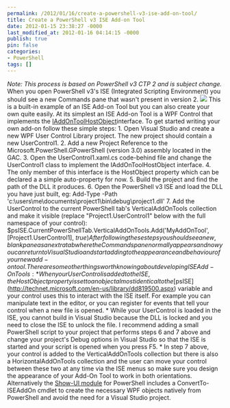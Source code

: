```yaml
---
permalink: /2012/01/16/create-a-powershell-v3-ise-add-on-tool/
title: Create a PowerShell v3 ISE Add-on Tool
date: 2012-01-15 23:38:27 -0000
last_modified_at: 2012-01-16 04:14:15 -0000
publish: true
pin: false
categories:
- PowerShell
tags: []
---
```

_Note: This process is based on PowerShell v3 CTP 2 and is subject change._ When you open PowerShell v3's ISE (Integrated Scripting Environment) you should see a new Commands pane that wasn't present in version 2. [![](http://blog.stangroome.com/wp-content/uploads/2012/01/commands-pane.png)](http://blog.stangroome.com/wp-content/uploads/2012/01/commands-pane.png) This is a built-in example of an ISE Add-on Tool but you can also create your own quite easily. At its simplest an ISE Add-on Tool is a WPF Control that implements the [IAddOnToolHostObject](http://msdn.microsoft.com/en-us/library/microsoft.powershell.host.ise.iaddontoolhostobject\(v=vs.85\).aspx)interface. To get started writing your own add-on follow these simple steps:
    1. Open Visual Studio and create a new WPF User Control Library project. The new project should contain a new UserControl1.
    2. Add a new Project Reference to the Microsoft.PowerShell.GPowerShell (version 3.0) assembly located in the GAC.
    3. Open the UserControl1.xaml.cs code-behind file and change the UserControl1 class to implement the IAddOnToolHostObject interface.
    4. The only member of this interface is the HostObject property which can be declared a a simple auto-property for now.
    5. Build the project and find the path of the DLL it produces.
    6. Open the PowerShell v3 ISE and load the DLL you have just built, eg: Add-Type -Path 'c:\users\me\documents\project1\bin\debug\project1.dll'
    7. Add the UserControl to the current PowerShell tab's VerticalAddOnTools collection and make it visible (replace "Project1.UserControl1" below with the full namespace of your control): $psISE.CurrentPowerShellTab.VerticalAddOnTools.Add('MyAddOnTool', [Project1.UserControl1], $true)
After following these steps you should see a new, blank pane as an extra tab where the Commands pane normally appears and now you can return to Visual Studio and start adding to the appearance and behaviour of your new add-on tool. There are some other things worth knowing about developing ISE Add-On Tools:
    * When your UserControl is added to the ISE, the HostObject property is set to an object almost identical to the [$psISE](http://technet.microsoft.com/en-us/library/dd819500.aspx) variable and your control uses this to interact with the ISE itself. For example you can manipulate text in the editor, or you can register for events that tell your control when a new file is opened.
    * While your UserControl is loaded in the ISE, you cannot build in Visual Studio because the DLL is locked and you need to close the ISE to unlock the file. I recommend adding a small PowerShell script to your project that performs steps 6 and 7 above and change your project's Debug options in Visual Studio so that the ISE is started and your script is opened when you press F5.
    * In step 7 above, your control is added to the VerticalAddOnTools collection but there is also a HorizontalAddOnTools collection and the user can move your control between these two at any time via the ISE menus so make sure you design the appearance of your Add-On Tool to work in both orientations.
Alternatively the [Show-UI module](http://showui.codeplex.com/) for PowerShell includes a ConvertTo-ISEAddOn cmdlet to create the necessary WPF objects natively from PowerShell and avoid the need for a Visual Studio project.
